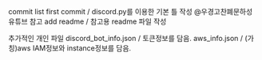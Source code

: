 commit list
first commit / discord.py를 이용한 기본 틀 작성 @우경고찬폐문하성 유튜브 참고
add readme / 참고용 readme 파일 작성

추가적인 개인 파일
discord_bot_info.json / 토큰정보를 담음.
aws_info.json / (가칭)aws IAM정보와 instance정보를 담음.